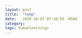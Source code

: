 ```yaml
---
layout: post
title:  "temp"
date:   2020-10-07 07:10:59 -0500
category: 
tags: humanlearnings
---
```

